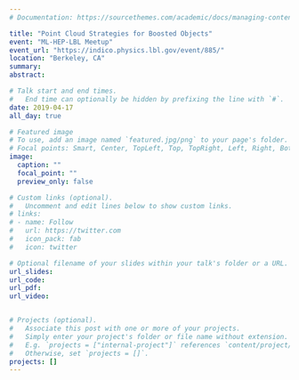 ```yaml
---
# Documentation: https://sourcethemes.com/academic/docs/managing-content/

title: "Point Cloud Strategies for Boosted Objects"
event: "ML-HEP-LBL Meetup"
event_url: "https://indico.physics.lbl.gov/event/885/"
location: "Berkeley, CA"
summary:
abstract:

# Talk start and end times.
#   End time can optionally be hidden by prefixing the line with `#`.
date: 2019-04-17
all_day: true

# Featured image
# To use, add an image named `featured.jpg/png` to your page's folder. 
# Focal points: Smart, Center, TopLeft, Top, TopRight, Left, Right, BottomLeft, Bottom, BottomRight.
image:
  caption: ""
  focal_point: ""
  preview_only: false

# Custom links (optional).
#   Uncomment and edit lines below to show custom links.
# links:
# - name: Follow
#   url: https://twitter.com
#   icon_pack: fab
#   icon: twitter

# Optional filename of your slides within your talk's folder or a URL.
url_slides:
url_code:
url_pdf:
url_video:


# Projects (optional).
#   Associate this post with one or more of your projects.
#   Simply enter your project's folder or file name without extension.
#   E.g. `projects = ["internal-project"]` references `content/project/deep-learning/index.md`.
#   Otherwise, set `projects = []`.
projects: []
---
```

